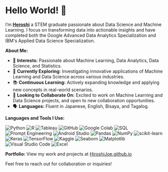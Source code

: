 # Hello World! 👋

I’m **[Heroshi](https://hiroshijoe.github.io/)** a STEM graduate passionate about Data Science and Machine Learning. I focus on transforming data into actionable insights and have completed both the Google Advanced Data Analytics Specialization and IBM's Applied Data Science Specialization.

**About Me:**

- 🌱 **Interests:** Passionate about Machine Learning, Data Analytics, Data Science, and Statistics.
- 🌸 **Currently Exploring:** Investigating innovative applications of Machine Learning and Data Science across various industries.
- 📚 **Continuous Learning:** Actively expanding knowledge and applying new concepts in real-world scenarios.
- 🤝 **Looking to Collaborate On:** Excited to work on Machine Learning and Data Science projects, and open to new collaboration opportunities.
- 🗣️ **Languages:** Fluent in Japanese, English, Bisaya, and Tagalog.
  

**Languages and Tools I Use:**

![Python](https://img.shields.io/badge/Python-3776AB?style=for-the-badge&logo=python&logoColor=white)
![R](https://img.shields.io/badge/R-276DC3?style=for-the-badge&logo=r&logoColor=white)
![Tableau](https://img.shields.io/badge/Tableau-E97627?style=for-the-badge&logo=tableau&logoColor=white)
![GitHub](https://img.shields.io/badge/GitHub-181717?style=for-the-badge&logo=github&logoColor=white)
![Google Colab](https://img.shields.io/badge/Google%20Colab-F9AB00?style=for-the-badge&logo=google-colab&logoColor=white)
![SQL](https://img.shields.io/badge/SQL-336791?style=for-the-badge&logo=postgresql&logoColor=white)
![Prompt Engineering](https://img.shields.io/badge/Prompt%20Engineering-FF6F00?style=for-the-badge&logo=chatbot&logoColor=white)
![Android Studio](https://img.shields.io/badge/Android%20Studio-3DDC84?style=for-the-badge&logo=android-studio&logoColor=white)
![Pandas](https://img.shields.io/badge/Pandas-150458?style=for-the-badge&logo=pandas&logoColor=white)
![NumPy](https://img.shields.io/badge/NumPy-013243?style=for-the-badge&logo=numpy&logoColor=white)
![scikit-learn](https://img.shields.io/badge/scikit--learn-F7931E?style=for-the-badge&logo=scikit-learn&logoColor=white)
![Keras](https://img.shields.io/badge/Keras-D00000?style=for-the-badge&logo=keras&logoColor=white)
![TensorFlow](https://img.shields.io/badge/TensorFlow-FF6F00?style=for-the-badge&logo=tensorflow&logoColor=white)
![Kaggle](https://img.shields.io/badge/Kaggle-20BEFF?style=for-the-badge&logo=kaggle&logoColor=white)
![Seaborn](https://img.shields.io/badge/Seaborn-3776AB?style=for-the-badge&logo=python&logoColor=white)
![Matplotlib](https://img.shields.io/badge/Matplotlib-FF9A00?style=for-the-badge&logo=matplotlib&logoColor=white)
![Visual Studio Code](https://img.shields.io/badge/Visual%20Studio%20Code-0078d7?style=for-the-badge&logo=visual%20studio%20code&logoColor=white)
![Excel](https://img.shields.io/badge/Microsoft%20Excel-217346?style=for-the-badge&logo=microsoft-excel&logoColor=white)



**Portfolio:** View my work and projects at [HiroshiJoe.github.io](https://HiroshiJoe.github.io)

Feel free to reach out for collaboration or inquiries!
